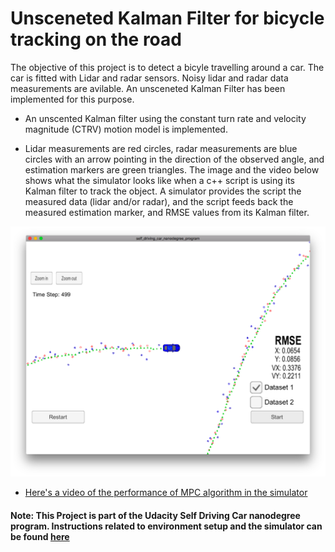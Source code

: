 # Unsceneted Kalman Filter for bicycle tracking on the road
The objective of this project is to detect a bicyle travelling around a car. The car is fitted with Lidar and radar sensors. Noisy lidar and radar data measurements are avilable. An unsceneted Kalman Filter has been implemented for this purpose.


[//]: # (Image References)

[video1]: ./UKF_video.mov "VideoUKF"
[image1]: ./ukf_sim_ss.png "ukf1"

* An unscented Kalman filter using the constant turn rate and velocity magnitude (CTRV) motion model is implemented.

* Lidar measurements are red circles, radar measurements are blue circles with an arrow pointing in the direction of the observed angle, and estimation markers are green triangles. The image and the video below shows what the simulator looks like when a c++ script is using its Kalman filter to track the object. A simulator provides the script the measured data (lidar and/or radar), and the script feeds back the measured estimation marker, and RMSE values from its Kalman filter.


![alt text][image1]


* [Here's a video of the performance of MPC algorithm in the simulator][video1]









#### Note: This Project is part of the Udacity Self Driving Car nanodegree program. Instructions related to environment setup and the simulator can be found [here](https://github.com/udacity/CarND-Unscented-Kalman-Filter-Project)
